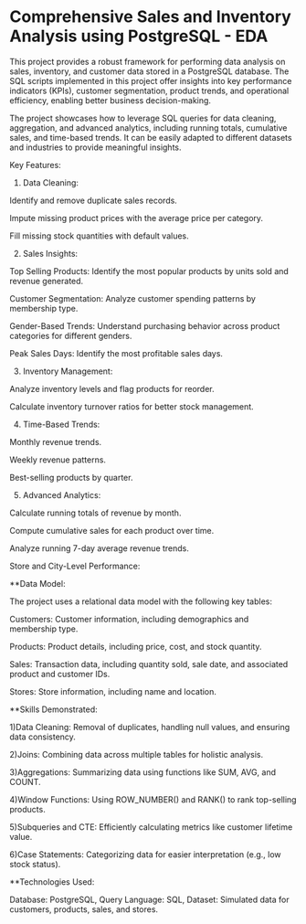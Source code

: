 # Comprehensive Sales and Inventory Analysis using PostgreSQL - EDA
This project provides a robust framework for performing data analysis on sales, inventory, and customer data stored in a PostgreSQL database. The SQL scripts implemented in this project offer insights into key performance indicators (KPIs), customer segmentation, product trends, and operational efficiency, enabling better business decision-making.

The project showcases how to leverage SQL queries for data cleaning, aggregation, and advanced analytics, including running totals, cumulative sales, and time-based trends. It can be easily adapted to different datasets and industries to provide meaningful insights.


Key Features:

1) Data Cleaning:

Identify and remove duplicate sales records.

Impute missing product prices with the average price per category.

Fill missing stock quantities with default values.


2) Sales Insights:

Top Selling Products: Identify the most popular products by units sold and revenue generated.

Customer Segmentation: Analyze customer spending patterns by membership type.

Gender-Based Trends: Understand purchasing behavior across product categories for different genders.

Peak Sales Days: Identify the most profitable sales days.


3) Inventory Management:

Analyze inventory levels and flag products for reorder.

Calculate inventory turnover ratios for better stock management.


4) Time-Based Trends:

Monthly revenue trends.

Weekly revenue patterns.

Best-selling products by quarter.


5) Advanced Analytics:

Calculate running totals of revenue by month.

Compute cumulative sales for each product over time.

Analyze running 7-day average revenue trends.

Store and City-Level Performance:


**Data Model:

The project uses a relational data model with the following key tables:

Customers: Customer information, including demographics and membership type.

Products: Product details, including price, cost, and stock quantity.

Sales: Transaction data, including quantity sold, sale date, and associated product and customer IDs.

Stores: Store information, including name and location.


**Skills Demonstrated:

1)Data Cleaning: Removal of duplicates, handling null values, and ensuring data consistency.

2)Joins: Combining data across multiple tables for holistic analysis.

3)Aggregations: Summarizing data using functions like SUM, AVG, and COUNT.

4)Window Functions: Using ROW_NUMBER() and RANK() to rank top-selling products.

5)Subqueries and CTE: Efficiently calculating metrics like customer lifetime value.

6)Case Statements: Categorizing data for easier interpretation (e.g., low stock status).


**Technologies Used:

Database: PostgreSQL, 
Query Language: SQL, 
Dataset: Simulated data for customers, products, sales, and stores.




